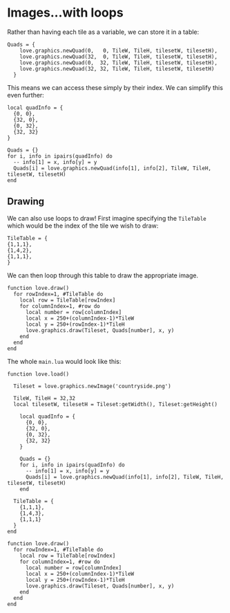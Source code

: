 # Images...with loops

Rather than having each tile as a variable, we can store it in a table:

```
Quads = {
    love.graphics.newQuad(0,   0, TileW, TileH, tilesetW, tilesetH),
    love.graphics.newQuad(32,  0, TileW, TileH, tilesetW, tilesetH),
    love.graphics.newQuad(0,  32, TileW, TileH, tilesetW, tilesetH),
    love.graphics.newQuad(32, 32, TileW, TileH, tilesetW, tilesetH)
  }

```

This means we can access these simply by their index. We can simplify this even further:

```
local quadInfo = {
  {0, 0},
  {32, 0},
  {0, 32},
  {32, 32}
}

Quads = {}
for i, info in ipairs(quadInfo) do
  -- info[1] = x, info[y] = y
  Quads[i] = love.graphics.newQuad(info[1], info[2], TileW, TileH, tilesetW, tilesetH)
end
```

## Drawing

We can also use loops to draw! First imagine specifying the `TileTable` which would be the index of the tile we wish to draw:

```
TileTable = {
{1,1,1},
{1,4,2},
{1,1,1},
}
```

We can then loop through this table to draw the appropriate image.

```
function love.draw()
  for rowIndex=1, #TileTable do
    local row = TileTable[rowIndex]
    for columnIndex=1, #row do
      local number = row[columnIndex]
      local x = 250+(columnIndex-1)*TileW
      local y = 250+(rowIndex-1)*TileH
      love.graphics.draw(Tileset, Quads[number], x, y)
    end
  end
end
```

The whole `main.lua` would look like this:

```
function love.load()

  Tileset = love.graphics.newImage('countryside.png')

  TileW, TileH = 32,32
  local tilesetW, tilesetH = Tileset:getWidth(), Tileset:getHeight()

    local quadInfo = {
      {0, 0},
      {32, 0},
      {0, 32},
      {32, 32}
    }

    Quads = {}
    for i, info in ipairs(quadInfo) do
      -- info[1] = x, info[y] = y
      Quads[i] = love.graphics.newQuad(info[1], info[2], TileW, TileH, tilesetW, tilesetH)
    end

  TileTable = {
    {1,1,1},
    {1,4,3},
    {1,1,1}
  }
end

function love.draw()
  for rowIndex=1, #TileTable do
    local row = TileTable[rowIndex]
    for columnIndex=1, #row do
      local number = row[columnIndex]
      local x = 250+(columnIndex-1)*TileW
      local y = 250+(rowIndex-1)*TileH
      love.graphics.draw(Tileset, Quads[number], x, y)
    end
  end
end
```
